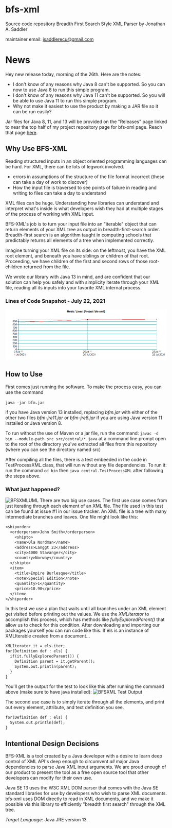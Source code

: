 # bfs-xml
Source code repository Breadth First Search Style XML Parser
by Jonathan A. Saddler

maintainer email: jsaddlerecu@gmail.com

# News
Hey new release today, morning of the 26th. Here are the notes: 
* I don't know of any reasons why Java 8 can't be supported. So you can now to use Java 8 to run this simple program. 
* I don't know of any reasons why Java 11 can't be supported. So you will be able to use Java 11 to run this simple program. 
* Why not make it easiest to use the product by making a JAR file so it can be run easily? 

Jar files for Java 8, 11, and 13 will be provided on the "Releases" page linked to near the top half of my project repository page for bfs-xml page. 
Reach that page [here](https://github.com/jazad136/bfs-xml/releases/).

## Why Use BFS-XML
Reading structured inputs in an object oriented programming languages can be hard. For XML, there can be lots of legwork involved. 

* errors in assumptions of the structure of the file format incorrect (these can take a day of work to discover)
* How the input file is traversed to see points of failure in reading and writing to files can take a day to understand 

XML files can be huge.  Understanding how libraries can understand and interpret what's inside is what developers wish they had at multiple stages of the process of working with XML input. 

BFS-XML's job is to turn your input file into an "iterable" object that can return elements of your XML tree as output in breadth-first-search order. Breadth-first search is an algorithm taught in computing schools that predictably returns all elements of a tree when implemented correctly. 

Imagine turning your XML file on its side: on the leftmost, you have the XML root element, and beneath you have siblings or children of that root.  Proceeding, we have children of the first and second rows of those root-children returned from the file. 

We wrote our library with Java 13 in mind, and are confident that our solution can help you safely and with simplicity iterate through your XML file, reading all its inputs into your favorite XML internal process. 
### Lines of Code Snapshot - July 22, 2021 
![CurrentLinesOfCode](https://github.com/jazad136/bfs-xml/blob/main/imagehistory/Jul22_2021_status.bmp)

## How to Use
First comes just running the software. 
To make the process easy, you can use the command

```java -jar bfm.jar``` 

if you have Java version 13 installed, replacing *bfm.jar* with either of the other two files *bfm-jre11.jar* or *bfm-jre8.jar* if you are using Java version 11 installed or Java version 8.

To run without the use of Maven or a jar file, run the command: `javac -d bin --module-path src src/central/*.java`
at a command line prompt open to the root of the directory you've extracted all files from this repository (where you can see the directory named src)

After compiling all the files, there is a test embeeded in the code in TestProcessXML.class, that will run without any file dependencies.
To run it: run the command `cd bin` then `java central.TestProcessXML` after following the steps above. 

### What just happened? 
![BFSXMLUML](https://github.com/jazad136/bfs-xml/blob/main/imagehistory/BFSXMLImage.png)
There are two big use cases. The first use case comes from just iterating through each element of an XML file. The file used in this test can be found at issue #1 in our issue tracker. An XML file is a tree with many intermediate branches and leaves. One file might look like this: 
```
<shiporder> 
  <orderperson>John Smith</orderperson> 
    <shipto> 								
    <name>Ola Nordman</name> 			
    <address>Langgt 23</address>			
    <city>4000 Stavanger</city> 
    <country>Norway</country>			
  </shipto>
  <item>
    <title>Empire Burlesque</title>
    <note>Special Edition</note>
    <quantity>1</quantity>
    <price>10.90</price>
  </item>					
</shiporder>	
```
In this test we use a plan that waits until all branches under an XML element get visited before printing out the values.
We use the *XMLIterator* to accomplish this process, which has methods like *fullyExploredParent()* that allow us to check for this condition. 
After downloading and importing our packages yourself you can run code like this. If els is an instance of XMLIterable created from a document... 
```
XMLIterator it = els.iter;
for(Definition def : els) { 
  if(it.fullyExploredParent()) {
    Definition parent = it.getParent();
    System.out.println(parent);
  }
}
```
You'll get the output for the test to look like this after running the command above (make sure to have java installed): 
![BFSXML Test Output](https://github.com/jazad136/bfs-xml/blob/main/imagehistory/BFSXMLTestOutput.png)

The second use case is to simply iterate through all the elements, and print out every element, attribute, and text definition you see. 
```
for(Definition def : els) { 
  System.out.println(def);
}
```
## Intentional Design Decisions

BFS-XML is a tool created by a Java developer with a desire to learn deep control of XML API's deep enough to circumvent *all* major Java dependencies to parse Java XML input arguments. We are proud enough of our product to present the tool as a free open source tool that other developers can modify for their own use. 

Java SE 13 uses the W3C XML DOM parser that comes with the Java SE standard libraries for use by developers who wish to parse XML documents. bfs-xml uses DOM directly to read in XML documents, and we make it possible via this library to efficiently "breadth first search" through the XML tree. 

*Target Language*: Java JRE version 13.

